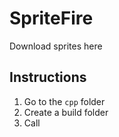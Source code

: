 # SpriteFire

Download sprites here

## Instructions

1. Go to the `cpp` folder
2. Create a build folder
3. Call
